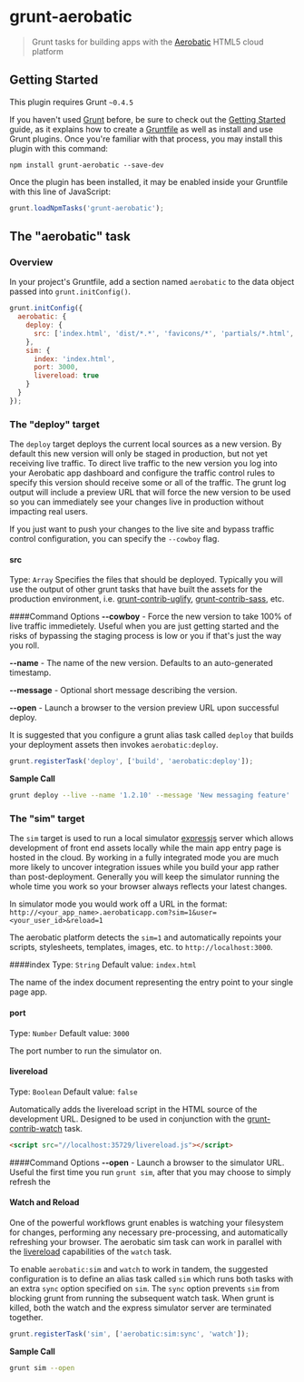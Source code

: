 # grunt-aerobatic

> Grunt tasks for building apps with the [Aerobatic](http://www.aerobatic.io) HTML5 cloud platform

## Getting Started
This plugin requires Grunt `~0.4.5`

If you haven't used [Grunt](http://gruntjs.com/) before, be sure to check out the [Getting Started](http://gruntjs.com/getting-started) guide, as it explains how to create a [Gruntfile](http://gruntjs.com/sample-gruntfile) as well as install and use Grunt plugins. Once you're familiar with that process, you may install this plugin with this command:

```shell
npm install grunt-aerobatic --save-dev
```

Once the plugin has been installed, it may be enabled inside your Gruntfile with this line of JavaScript:

```js
grunt.loadNpmTasks('grunt-aerobatic');
```

## The "aerobatic" task

### Overview
In your project's Gruntfile, add a section named `aerobatic` to the data object passed into `grunt.initConfig()`.

```js
grunt.initConfig({
  aerobatic: {
    deploy: {
      src: ['index.html', 'dist/*.*', 'favicons/*', 'partials/*.html', 'images/*.jpeg'],
    },
    sim: {
      index: 'index.html',
      port: 3000,
      livereload: true
    }
  }
});
```

### The "deploy" target
The `deploy` target deploys the current local sources as a new version. By default this new version will only be
staged in production, but not yet receiving live traffic. To direct live traffic to the new version you log into
your Aerobatic app dashboard and configure the traffic control rules to specify this version should receive
some or all of the traffic. The grunt log output will include a preview URL that will force the new version to be used
so you can immediately see your changes live in production without impacting real users.

If you just want to push your changes to the live site and bypass traffic control
configuration, you can specify the `--cowboy` flag.

#### src
Type: `Array`
Specifies the files that should be deployed. Typically you will use the output of other grunt tasks that have built the assets for the production environment, i.e. [grunt-contrib-uglify](https://github.com/gruntjs/grunt-contrib-uglify), [grunt-contrib-sass](https://github.com/gruntjs/grunt-contrib-sass), etc.

####Command Options
**--cowboy** - Force the new version to take 100% of live traffic immedietely. Useful when you are just getting started and the risks of bypassing the staging process is low or you if that's just the way you roll.

**--name** - The name of the new version. Defaults to an auto-generated timestamp.

**--message** - Optional short message describing the version.

**--open** - Launch a browser to the version preview URL upon successful deploy.

It is suggested that you configure a grunt alias task called `deploy` that builds
your deployment assets then invokes `aerobatic:deploy`.
```js
grunt.registerTask('deploy', ['build', 'aerobatic:deploy']);
```

**Sample Call**
```bash
grunt deploy --live --name '1.2.10' --message 'New messaging feature'
```

### The "sim" target
The `sim` target is used to run a local simulator [expressjs](http://expressjs.com/) server which allows
development of front end assets locally while the main app entry page is
hosted in the cloud. By working in a fully integrated mode you are much more
likely to uncover integration issues while you build your app rather than
post-deployment. Generally you will keep the simulator running the whole time
you work so your browser always reflects your latest changes.

In simulator mode you would work off a URL in the format: `http://<your_app_name>.aerobaticapp.com?sim=1&user=<your_user_id>&reload=1`

The aerobatic platform detects the `sim=1` and automatically repoints your scripts, stylesheets, templates, images, etc. to `http://localhost:3000`.

####index
Type: `String`
Default value: `index.html`

The name of the index document representing the entry point to your single page app.

#### port
Type: `Number`
Default value: `3000`

The port number to run the simulator on.

#### livereload
Type: `Boolean`
Default value: `false`

Automatically adds the livereload script in the HTML source of the
development URL. Designed to be used in conjunction with the
[grunt-contrib-watch](https://github.com/gruntjs/grunt-contrib-watch)
task.

```html
<script src="//localhost:35729/livereload.js"></script>
```

####Command Options
**--open** - Launch a browser to the simulator URL. Useful the first time you run `grunt sim`, after that you may choose to simply refresh the

#### Watch and Reload
One of the powerful workflows grunt enables is watching your filesystem for
changes, performing any necessary pre-processing, and automatically
refreshing your browser. The aerobatic sim task can work in parallel with the
[livereload](https://github.com/gruntjs/grunt-contrib-watch/blob/master/docs/watch-examples.md#live-reloading)
capabilities of the `watch` task.

To enable `aerobatic:sim` and `watch` to work in tandem, the suggested configuration is
to define an alias task called `sim` which runs both tasks with an extra `sync`
option specified on `sim`. The `sync` option prevents `sim` from blocking grunt
from running the subsequent watch task. When grunt is killed, both the watch and
the express simulator server are terminated together.

```js
grunt.registerTask('sim', ['aerobatic:sim:sync', 'watch']);
```

**Sample Call**
```bash
grunt sim --open
```
